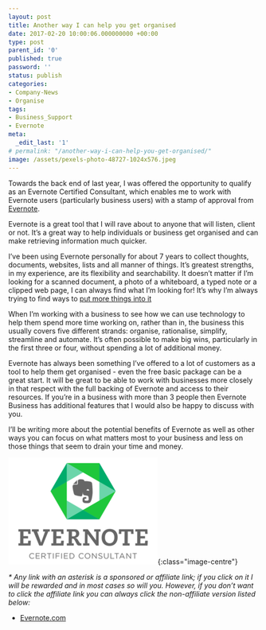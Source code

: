 ```yaml
---
layout: post
title: Another way I can help you get organised
date: 2017-02-20 10:00:06.000000000 +00:00
type: post
parent_id: '0'
published: true
password: ''
status: publish
categories:
- Company-News
- Organise
tags:
- Business_Support
- Evernote
meta:
  _edit_last: '1'
# permalink: "/another-way-i-can-help-you-get-organised/"
image: /assets/pexels-photo-48727-1024x576.jpeg
---
```

Towards the back end of last year, I was offered the opportunity to qualify as an Evernote Certified Consultant, which enables me to work with Evernote users (particularly business users) with a stamp of approval from [Evernote](https://evernote.com/upgrade/?tier=premium&amp;origin=ebcc&amp;offer=cc_dlumm).

Evernote is a great tool that I will rave about to anyone that will listen, client or not. It’s a great way to help individuals or business get organised and can make retrieving information much quicker.

<!--more-->

I’ve been using Evernote personally for about 7 years to collect thoughts, documents, websites, lists and all manner of things. It’s greatest strengths, in my experience, are its flexibility and searchability. It doesn’t matter if I’m looking for a scanned document, a photo of a whiteboard, a typed note or a clipped web page, I can always find what I’m looking for! It’s why I’m always trying to find ways to [put more things into it](http://twinklebob.co.uk/almost-paper-free-part-2/)

When I’m working with a business to see how we can use technology to help them spend more time working on, rather than in, the business this usually covers five different strands: organise, rationalise, simplify, streamline and automate. It’s often possible to make big wins, particularly in the first three or four, without spending a lot of additional money.

Evernote has always been something I’ve offered to a lot of customers as a tool to help them get organised - even the free basic package can be a great start. It will be great to be able to work with businesses more closely in that respect with the full backing of Evernote and access to their resources. If you’re in a business with more than 3 people then Evernote Business has additional features that I would also be happy to discuss with you.

I’ll be writing more about the potential benefits of Evernote as well as other ways you can focus on what matters most to your business and less on those things that seem to drain your time and money.

![Evernote Certified Consultant](/assets/22690-300x215.png){:class="image-centre"}

_* Any link with an asterisk is a sponsored or affiliate link; if you click on it I will be rewarded and in most cases so will you. However, if you don’t want to click the affiliate link you can always click the non-affiliate version listed below:_

* [Evernote.com](https://evernote.com/)
